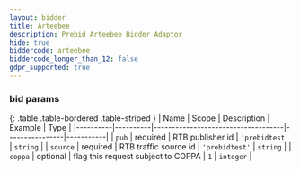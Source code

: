 ```yaml
---
layout: bidder
title: Arteebee
description: Prebid Arteebee Bidder Adaptor
hide: true
biddercode: arteebee
biddercode_longer_than_12: false
gdpr_supported: true
---
```


### bid params

{: .table .table-bordered .table-striped }
| Name     | Scope    | Description                        | Example        | Type      |
|----------|----------|------------------------------------|----------------|-----------|
| `pub`    | required | RTB publisher id                   | `'prebidtest'` | `string`  |
| `source` | required | RTB traffic source id              | `'prebidtest'` | `string`  |
| `coppa`  | optional | flag this request subject to COPPA | `1`            | `integer` |

